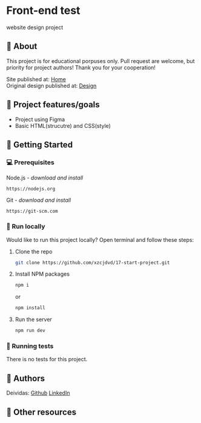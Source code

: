 # Front-end test

website design project

## 🌟 About
This project is for educational porpuses only. Pull request are welcome, but priority for project authors! Thank you for your cooperation!

Site published at: [Home](https://xzcjdvd.github.io/17-start-project/)<br>
Original design published at: [Design](https://www.figma.com/file/uy1jUWN0N09HSApvSTfb3q/FE-Start-Task?node-id=5%3A806&t=jNLdw2ONvyQHRajA-0)


## 🎯 Project features/goals

-   Project using Figma <br>
-   Basic HTML(strucutre) and CSS(style)

## 🧰 Getting Started

### 💻 Prerequisites

Node.js - _download and install_

```
https://nodejs.org
```

Git - _download and install_

```
https://git-scm.com
```

### 🏃 Run locally

Would like to run this project locally? Open terminal and follow these steps:

1. Clone the repo
    ```sh
    git clone https://github.com/xzcjdvd/17-start-project.git
    ```
2. Install NPM packages
    ```sh
    npm i
    ```
    or
    ```sh
    npm install
    ```
3. Run the server
    ```sh
    npm run dev
    ```
### 🧪 Running tests

There is no tests for this project.

## 🎅 Authors

Deividas: [Github](https://github.com/xzcjdvd)
[LinkedIn](https://www.linkedin.com/in/deividas-asanavicius-05717925b/)

## 🔗 Other resources